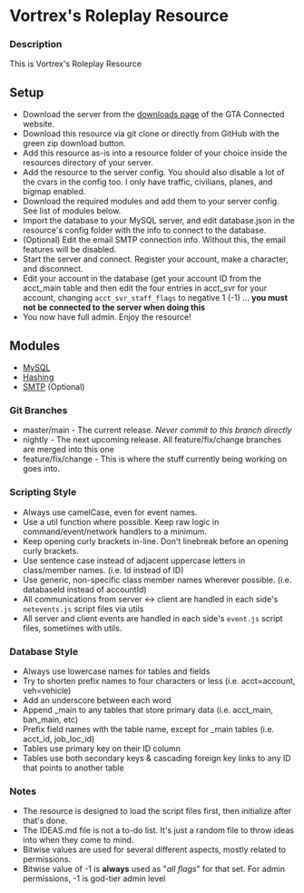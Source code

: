# Vortrex's Roleplay Resource

### Description
This is Vortrex's Roleplay Resource

## Setup
* Download the server from the [downloads page](https://gtaconnected.com/downloads) of the GTA Connected website.
* Download this resource via git clone or directly from GitHub with the green zip download button.
* Add this resource as-is into a resource folder of your choice inside the resources directory of your server.
* Add the resource to the server config. You should also disable a lot of the cvars in the config too. I only have traffic, civilians, planes, and bigmap enabled.
* Download the required modules and add them to your server config. See list of modules below.
* Import the database to your MySQL server, and edit database.json in the resource's config folder with the info to connect to the database.
* (Optional) Edit the email SMTP connection info. Without this, the email features will be disabled.
* Start the server and connect. Register your account, make a character, and disconnect.
* Edit your account in the database (get your account ID from the acct_main table and then edit the four entries in acct_svr for your account, changing `acct_svr_staff_flags` to negative 1 (-1) ... **you must not be connected to the server when doing this**
* You now have full admin. Enjoy the resource!

## Modules
* [MySQL](https://github.com/VortrexFTW/mod_mysql)
* [Hashing](https://github.com/VortrexFTW/mod_hashing)
* [SMTP](https://github.com/VortrexFTW/mod_smtp) (Optional)

### Git Branches
* master/main - The current release. *Never commit to this branch directly*
* nightly - The next upcoming release. All feature/fix/change branches are merged into this one
* feature/fix/change - This is where the stuff currently being working on goes into.

### Scripting Style
* Always use camelCase, even for event names.
* Use a util function where possible. Keep raw logic in command/event/network handlers to a minimum.
* Keep opening curly brackets in-line. Don't linebreak before an opening curly brackets.
* Use sentence case instead of adjacent uppercase letters in class/member names. (i.e. Id instead of ID)
* Use generic, non-specific class member names wherever possible. (i.e. databaseId instead of accountId)
* All communications from server <-> client are handled in each side's `netevents.js` script files via utils
* All server and client events are handled in each side's `event.js` script files, sometimes with utils.

### Database Style
* Always use lowercase names for tables and fields
* Try to shorten prefix names to four characters or less (i.e. acct=account, veh=vehicle)
* Add an underscore between each word
* Append _main to any tables that store primary data (i.e. acct_main, ban_main, etc)
* Prefix field names with the table name, except for _main tables (i.e. acct_id, job_loc_id)
* Tables use primary key on their ID column
* Tables use both secondary keys & cascading foreign key links to any ID that points to another table

### Notes
* The resource is designed to load the script files first, then initialize after that's done.
* The IDEAS.md file is not a to-do list. It's just a random file to throw ideas into when they come to mind.
* Bitwise values are used for several different aspects, mostly related to permissions. 
* Bitwise value of -1 is **always** used as "*all flags*" for that set. For admin permissions, -1 is god-tier admin level
